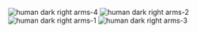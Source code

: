 ![human dark right arms-4](human_dark_right_arms-4.png)
![human dark right arms-2](human_dark_right_arms-2.png)
![human dark right arms-1](human_dark_right_arms-1.png)
![human dark right arms-3](human_dark_right_arms-3.png)
